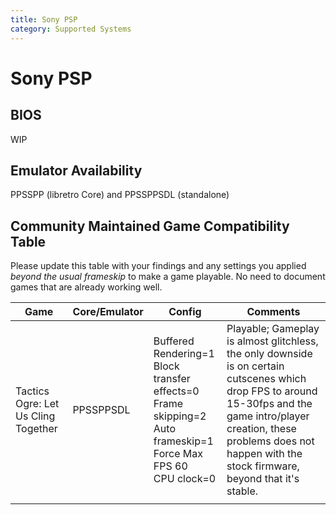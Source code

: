 ```yaml
---
title: Sony PSP
category: Supported Systems
---
```


# Sony PSP

## BIOS

WIP

## Emulator Availability

PPSSPP (libretro Core) and PPSSPPSDL (standalone)

## Community Maintained Game Compatibility Table

Please update this table with your findings and any settings you applied *beyond the usual frameskip* to make a game playable.  No need to document games that are already working well.

|                  Game                |     Core/Emulator    |      Config      |   Comments   |
|--------------------------------------|----------------------|------------------|--------------|
|Tactics Ogre: Let Us Cling Together   |PPSSPPSDL             | Buffered Rendering=1 <br>Block transfer effects=0<br>Frame skipping=2<br>Auto frameskip=1<br> Force Max FPS 60<br>CPU clock=0 | Playable; Gameplay is almost glitchless, the only downside is on certain cutscenes which drop FPS to around 15-30fps and the game intro/player creation, these problems does not happen with the stock firmware, beyond that it's stable. |
|                                      |                      |            |              |